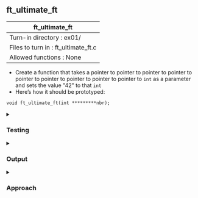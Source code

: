 ## ft_ultimate_ft

|               ft_ultimate_ft        |
|---------------------------------|
| Turn-in directory : ex01/       |
| Files to turn in : ft_ultimate_ft.c |
| Allowed functions : None       |

- Create a function that takes a pointer to pointer to pointer to pointer to pointer to pointer to pointer to pointer to pointer to <code>int</code> as a parameter and sets the value "42" to that <code>int</code>
- Here’s how it should be prototyped:
```
void ft_ultimate_ft(int *********nbr);
```

<details>
<summary><h3>Testing</h3></summary>

<pre><code>#include &ltstdio.h&gt

int	main(void)
{
	int	x;
	int	*ptr1;
	int	**ptr2;
	int	***ptr3;
	int	****ptr4;
	int	*****ptr5;
	int	******ptr6;
	int	*******ptr7;
	int	********ptr8;

	x = 50;
	ptr1 = &x;
	ptr2 = &ptr1;
	ptr3 = &ptr2;
	ptr4 = &ptr3;
	ptr5 = &ptr4;
	ptr6 = &ptr5;
	ptr7 = &ptr6;
	ptr8 = &ptr7;
	printf("%d", x);
	ft_ultimate_ft(&ptr8);
	printf("%d", x);
	return (0);
}</pre></code>

See [testing file](main.c)

</details>

<details>
<summary><h3>Output</h3></summary>

<pre><code>Before: 50
After:  42</code></pre>

</details>

<details>
<summary><h3>Approach</h3></summary>

From this <a href=ft_ultimate_ft.c>exercise</a>, you'd realise that <code>*</code> and <code>&</code> (the referencing and dereferencing operators respectively) can be layered upon each other multiple times. 

First, in our <code>main</code> function, we will create a pointer to pointer to pointer to pointer to pointer to pointer to pointer to pointer to <code>int</code> (note that this is one less 'pointer to' than that listed in the assignment instructions). We declare an integer and initialise it to 50. 

<pre><code>#include &ltstdio.h&gt
int	main(void)
{
	int	x;
	int	*ptr1;
	int	**ptr2;
	int	***ptr3;
	int	****ptr4;
	int	*****ptr5;
	int	******ptr6;
	int	*******ptr7;
	int	********ptr8;

	x = 50;
	ptr1 = &x;
	ptr2 = &ptr1;
	ptr3 = &ptr2;
	ptr4 = &ptr3;
	ptr5 = &ptr4;
	ptr6 = &ptr5;
	ptr7 = &ptr6;
	ptr8 = &ptr7;
	ft_ultimate_ft(&ptr8);
	return (0);
}</code></pre>

Now we start creating pointers. We first create a pointer <code>ptr1</code> which will hold the address of <code>x</code>:
- When we use <code>ptr1</code> directly in our codes, we will refer to the address of <code>x</code>
- When we use <code>*ptr1</code>, we will refer to the value of <code>x</code>. 

Next, we create <code>ptr2</code> which will hold the address of <code>ptr1</code> (yes, pointers also have addresses because they also take up space in memory!):
- When we refer to <code>ptr2</code>, we get the address of <code>ptr1</code>
- When we refer to <code>*ptr2</code>, we get the value of <code>ptr1</code> which is the address of <code>x</code>
- When we refer to <code>**ptr2</code>, we get the value of <code>x</code>!

By the time we create <code>ptr8</code>, we need to use <code>********ptr8</code> to get to the value of <code>x</code>. This is easy to keep track of - you can figure out how many <code>*</code> are needed by looking at the declaration of <code>ptr8</code>: <code>int ********ptr8</code>. These declarations can be broken into two parts: <code>int</code> and <code>********ptr8</code>. The second part tells you what you must use in order to get the first! The tip will be useful as you navigate through more complex data types in C.

So far, we've created a pointer to pointer to pointer to pointer to pointer to pointer to pointer to pointer to <code>int</code> but it's not an ultimate pointer just yet. We referencing <code>ptr8</code> using <code>&ptr8</code> and pass that into <code>ft_ultimate_ft</code>. We've passed in pointer to pointer to pointer to pointer to pointer to pointer to pointer to pointer to pointer to <code>int</code> as required! 

Take note that 'pointer' was mentioned 9 times. So within <code>ft_ultimate_ft</code>, we just need to use 9 asterisks to get to the <code>int</code> value:
<pre><code>*********nbr = 42;</code></pre>

</details>
